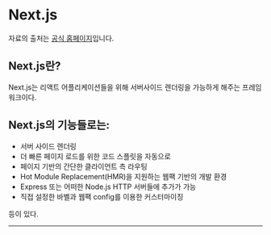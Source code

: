 # Next.js

자료의 출처는 [공식 홈페이지](https://nextjs.org/learn/basics/getting-started)입니다.

## Next.js란?

Next.js는 리액트 어플리케이션들을 위해 서버사이드 렌더링을 가능하게 해주는 프레임워크이다.

## Next.js의 기능들로는:

- 서버 사이드 렌더링
- 더 빠른 페이지 로드를 위한 코드 스플릿을 자동으로
- 페이지 기반의 간단한 클라이언트 측 라우팅
- Hot Module Replacement(HMR)을 지원하는 웹팩 기반의 개발 환경
- Express 또는 어떠한 Node.js HTTP 서버들에 추가가 가능
- 직접 설정한 바벨과 웹팩 config를 이용한 커스터마이징

등이 있다.

---
